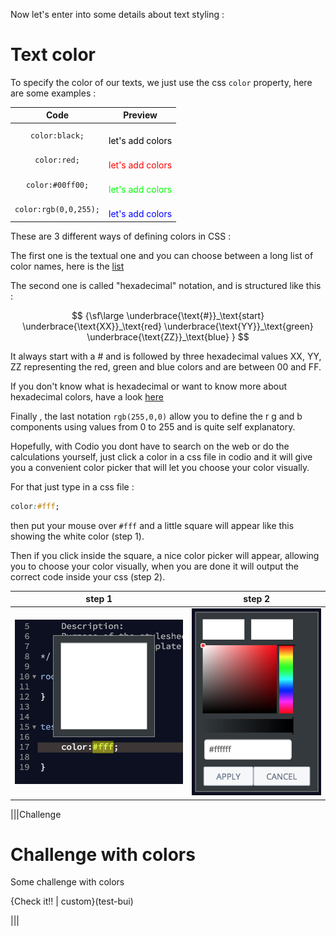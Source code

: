 Now let's enter into some details about text styling :

# Text color

To specify the color of our texts, we just use the css `color` property, here are some examples :

| Code | Preview |
|:----:|:------: |
| `color:black;` | <div style="color:black;"> let's add colors</div> |
| `color:red;` | <div style="color:red;">let's add colors</div> |
| `color:#00ff00;` | <div style="color:#00ff00">let's add colors</div> |
| `color:rgb(0,0,255);` | <div style="color:rgb(0,0,255);">let's add colors</div> |


These are 3 different ways of defining colors in CSS :

The first one is the textual one and you can choose between a long list of color names, here is the [list](http://www.w3schools.com/cssref/css_colornames.asp) 

The second one is called "hexadecimal" notation, and is structured like this :

$$
{\sf\large
\underbrace{\text{#}}_\text{start} \underbrace{\text{XX}}_\text{red}
\underbrace{\text{YY}}_\text{green}
\underbrace{\text{ZZ}}_\text{blue} }
$$


It always start with a # and is followed by three hexadecimal values XX, YY, ZZ representing the red, green and blue colors and are between 00 and FF.

If you don't know what is hexadecimal or want to know more about hexadecimal colors, have a look [here](http://www.smashingmagazine.com/2012/10/04/the-code-side-of-color/)

Finally , the last notation `rgb(255,0,0)` allow you to define the r g and b components using values from 0 to 255 and is quite self explanatory.

Hopefully, with Codio you dont have to search on the web or do the calculations yourself, just click a color in a css file in codio and it will give you a convenient color picker that will let you choose your color visually.

For that just type in a css file :

```css
color:#fff;
```

then put your mouse over `#fff` and a little square will appear like this showing the white color (step 1). 

Then if you click inside the square, a nice color picker will appear, allowing you to choose your color visually, when you are done it will output the correct code inside your css (step 2).

| step 1 | step 2 |
|:------:|:------:|
|![Hover](.guides/img/color_hover.png) | ![Color Picker](.guides/img/color_click.png) |

|||Challenge
# Challenge with colors

Some challenge with colors

{Check it!! | custom}(test-bui)

|||